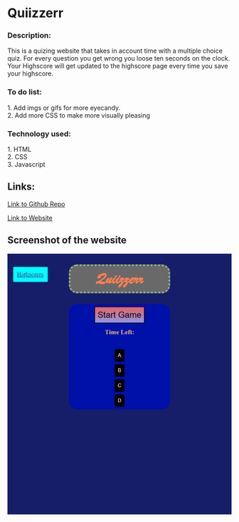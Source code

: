 # Quiizzerr

### Description:
This is a quizing website that takes in account time with a multiple choice quiz. For every question you get wrong you loose ten seconds on the clock. Your Highscore will get updated to the highscore page every time you save your highscore.

### To do list:
1\. Add imgs or gifs for more eyecandy.  
2\. Add more CSS to make more visually pleasing

### Technology used:
1\. HTML  
2\. CSS     
3\. Javascript

## Links:

[Link to Github Repo](https://github.com/Lekashi/Quiizzerr "Link to Github Repo")

[Link to Website](https://lekashi.github.io/Quiizzerr/ "Link to Website")

## Screenshot of the website

![Screenshot of the website](./assets/imgs/Screenshot.png)